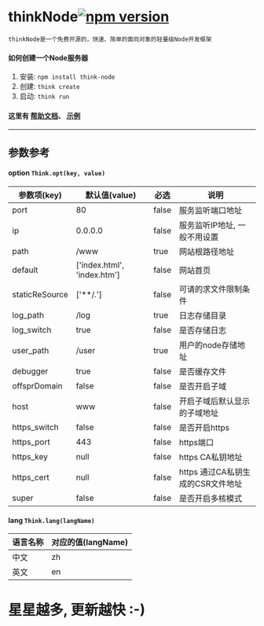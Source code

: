 # thinkNode[![npm version](https://img.shields.io/npm/v/think-node.svg?style=flat)](https://badge.fury.io/js/think-node)
	thinkNode是一个免费开源的，快速、简单的面向对象的轻量级Node开发框架

 #### 如何创建一个Node服务器
  1. 安装: `npm install think-node`
  2. 创建: `think create`
  3. 启动: `think run`
 
 #### 这里有 [帮助文档](help.mtshen.xin)、 [示例](demo.mtshen.xin)
 
 ------------------
 
 ## 参数参考
  #### option `Think.opt(key, value)`
  
参数项(key) | 默认值(value) | 必选 | 说明
----------------|-------------------------------|-------|-----------------------------------
port            | 80                            | false |服务监听端口地址
ip	            | 0.0.0.0                       | false |服务监听IP地址, 一般不用设置
path            | /www                          | true  |网站根路径地址
default	        | ['index.html', 'index.htm']   | false |网站首页
staticReSource  | ['**/*.*']                    | false |可请的求文件限制条件
log_path        | /log                          | true  |日志存储目录
log_switch      | true                          | false |是否存储日志
user_path       | /user                         | true  |用户的node存储地址
debugger        | true                          | false |是否缓存文件
offsprDomain    | false                         | false |是否开启子域
host            | www                           | false |开启子域后默认显示的子域地址
https_switch    | false                         | false |是否开启https
https_port      | 443                           | false |https端口
https_key       | null                          | false |https CA私钥地址
https_cert      | null                          | false |https 通过CA私钥生成的CSR文件地址
super           | false                         | false |是否开启多核模式

  #### lang `Think.lang(langName)`

语言名称| 对应的值(langName)
--------|---------
中文    | zh
英文    | en
  
 # 星星越多, 更新越快 :-)